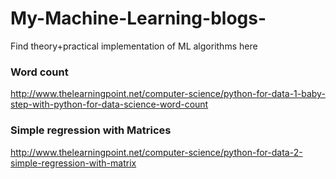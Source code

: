 # My-Machine-Learning-blogs-
Find theory+practical implementation of ML algorithms here



### Word count
http://www.thelearningpoint.net/computer-science/python-for-data-1-baby-step-with-python-for-data-science-word-count

### Simple regression with Matrices
http://www.thelearningpoint.net/computer-science/python-for-data-2-simple-regression-with-matrix

